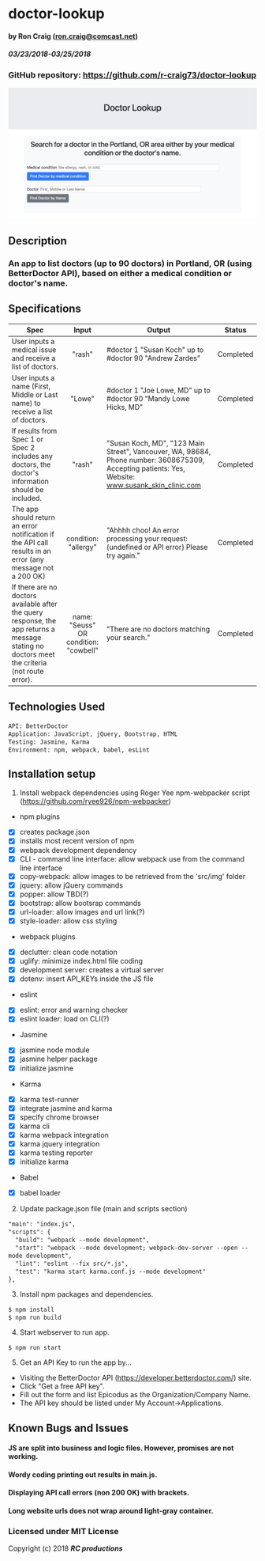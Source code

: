 # doctor-lookup

#### by Ron Craig (ron.craig@comcast.net)
##### 03/23/2018-03/25/2018

### GitHub repository: https://github.com/r-craig73/doctor-lookup

<kbd><img src="src/img/DoctorLookupApp.png" alt=""></kbd>

## Description
### An app to list  doctors (up to 90 doctors) in Portland, OR (using BetterDoctor API), based on either a medical condition or doctor's name.

## Specifications

| Spec   | Input   | Output  | Status   |
|--------|:-------:|---------|----------|
| User inputs a medical issue and receive a list of doctors. | "rash" | #doctor 1 "Susan Koch" up to #doctor 90 "Andrew Zardes" | Completed |
| User inputs a name (First, Middle or Last name) to receive a list of doctors. | "Lowe" | #doctor 1 "Joe Lowe, MD" up to #doctor 90 "Mandy Lowe Hicks, MD" | Completed |
| If results from Spec 1 or Spec 2 includes any doctors, the doctor's information should be included. | "rash" | "Susan Koch, MD", "123 Main Street", Vancouver, WA, 98684, Phone number: 3608675309, Accepting patients: Yes, Website: www.susank_skin_clinic.com | Completed |
| The app should return an error notification if the API call results in an error (any message not a 200 OK) | condition: "allergy" | "Ahhhh choo! An error processing your request: {undefined or API error} Please try again." | Completed |
| If there are no doctors available after the query response, the app returns a message stating no doctors meet the criteria (not route error). | name: "Seuss" OR condition: "cowbell" | "There are no doctors matching your search." | Completed |

## Technologies Used

```
API: BetterDoctor
Application: JavaScript, jQuery, Bootstrap, HTML
Testing: Jasmine, Karma
Environment: npm, webpack, babel, esLint
```

## Installation setup
1. Install webpack dependencies using Roger Yee npm-webpacker script (https://github.com/ryee926/npm-webpacker)
* npm plugins
- [x] creates package.json
- [x] installs most recent version of npm
- [x] webpack development dependency
- [x] CLI - command line interface: allow webpack use from the command line interface
- [x] copy-webpack: allow images to be retrieved from the 'src/img' folder
- [x] jquery: allow jQuery commands
- [x] popper: allow TBD(?)
- [x] bootstrap: allow bootsrap commands
- [x] url-loader: allow images and url link(?)
- [x] style-loader: allow css styling
* webpack plugins
- [x] declutter: clean code notation
- [x] uglify: minimize index.html file coding
- [x] development server: creates a virtual server
- [x] dotenv: insert API_KEYs inside the JS file
* eslint
- [x] eslint: error and warning checker
- [x] eslint loader: load on CLI(?)
* Jasmine
- [x] jasmine node module
- [x] jasmine helper package
- [x] initialize jasmine
* Karma
- [x] karma test-runner
- [x] integrate jasmine and karma
- [x] specify chrome browser
- [x] karma cli
- [x] karma webpack integration
- [x] karma jquery integration
- [x] karma testing reporter
- [x] initialize karma
* Babel
- [x] babel loader

2. Update package.json file (main and scripts section)
```
"main": "index.js",
"scripts": {
  "build": "webpack --mode development",
  "start": "webpack --mode development; webpack-dev-server --open --mode development",
  "lint": "eslint --fix src/*.js",
  "test": "karma start karma.conf.js --mode development"
},
```

3. Install npm packages and dependencies.
```
$ npm install
$ npm run build
```

4. Start webserver to run app.
```
$ npm run start
```

5. Get an API Key to run the app by...
- Visiting the BetterDoctor API (https://developer.betterdoctor.com/) site.
- Click "Get a free API key".
- Fill out the form and list Epicodus as the Organization/Company Name.
- The API key should be listed under My Account->Applications.

## Known Bugs and Issues
#### JS are split into business and logic files.  However, promises are not working.
#### Wordy coding printing out results in main.js.
#### Displaying API call errors (non 200 OK) with brackets.
#### Long website urls does not wrap around light-gray container.

### Licensed under MIT License

Copyright (c) 2018 **_RC productions_**
